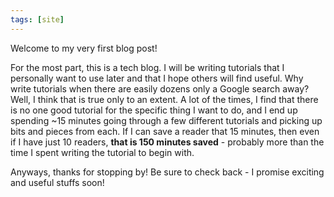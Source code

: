 ```yaml
---
tags: [site]
---
```

Welcome to my very first blog post!

For the most part, this is a tech blog. I will be writing tutorials that I personally want to use later and that I hope others will find useful. Why write tutorials when there are easily dozens only a Google search away? Well, I think that is true only to an extent. A lot of the times, I find that there is no one good tutorial for the specific thing I want to do, and I end up spending ~15 minutes going through a few different tutorials and picking up bits and pieces from each. If I can save a reader that 15 minutes, then even if I have just 10 readers, **that is 150 minutes saved** - probably more than the time I spent writing the tutorial to begin with.

Anyways, thanks for stopping by! Be sure to check back - I promise exciting and useful stuffs soon!
